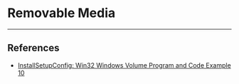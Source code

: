 # Removable Media

---
## References

- [InstallSetupConfig:  Win32 Windows Volume Program and Code Example 10](https://www.installsetupconfig.com/win32programming/windowsvolumeapis1_9.html)